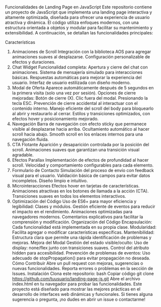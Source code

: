 Funcionalidades de Landing Page en JavaScript
Este repositorio contiene un proyecto de JavaScript que implementa una landing page interactiva y altamente optimizada, diseñada para ofrecer una experiencia de usuario atractiva y dinámica. El código utiliza enfoques modernos, con una estructura orientada a objetos y modular para facilitar su mantenimiento y extensibilidad. A continuación, se detallan las funcionalidades principales:

Características
1. Animaciones de Scroll
Integración con la biblioteca AOS para agregar animaciones suaves al desplazarse.
Configuración personalizable de efectos y duraciones.
2. Chat Widget
Funcionalidad completa:
Apertura y cierre del chat con animaciones.
Sistema de mensajería simulado para interacciones básicas.
Respuestas automáticas para mejorar la experiencia del usuario.
Interfaz de usuario estilizada con diseño moderno.
3. Modal de Oferta
Aparece automáticamente después de 5 segundos en la primera visita (solo una vez por sesión).
Opciones de cierre mejoradas:
Botón de cierre (X).
Clic fuera del modal.
Presionando la tecla ESC.
Prevención de cierre accidental al interactuar con el contenido interno.
Manejo eficiente del scroll del body para bloquearlo al abrir y restaurarlo al cerrar.
Estilos y transiciones optimizados, con efectos hover y posicionamiento mejorado.
4. Navegación
Barra de navegación con efecto sticky que permanece visible al desplazarse hacia arriba.
Ocultamiento automático al hacer scroll hacia abajo.
Smooth scroll en los enlaces internos para una navegación fluida.
5. CTA Flotante
Aparición y desaparición controlada por la posición del scroll.
Animaciones suaves que garantizan una transición visual agradable.
6. Efectos Parallax
Implementación de efectos de profundidad al hacer scroll.
Velocidad y comportamiento configurables para cada elemento.
7. Formulario de Contacto
Simulación del proceso de envío con feedback visual para el usuario.
Validación básica de campos para evitar datos incompletos.
Diseño limpio e intuitivo.
8. Microinteracciones
Efectos hover en tarjetas de características.
Animaciones atractivas en los botones de llamada a la acción (CTA).
Transiciones suaves en todos los elementos interactivos.
9. Optimización del Código
Uso de ES6+ para mayor eficiencia y legibilidad:
Clases y módulos.
Gestión eficiente de eventos para reducir el impacto en el rendimiento.
Animaciones optimizadas para navegadores modernos.
Comentarios explicativos para facilitar la comprensión y modificación.
Organización del Código
Encapsulación: Cada funcionalidad está implementada en su propia clase.
Modularidad: Facilita agregar o modificar características específicas.
Mantenibilidad: Estructura clara que permite una rápida identificación de problemas y mejoras.
Mejora del Modal
Gestión del estado visible/oculto:
Uso de display: none/flex junto con transiciones suaves.
Control del atributo hidden para accesibilidad.
Prevención de problemas de eventos:
Uso adecuado de stopPropagation() para evitar propagación no deseada.
Cómo Contribuir
Abre un pull request con mejoras, sugerencias o nuevas funcionalidades.
Reporta errores o problemas en la sección de Issues.
Instalación
Clona este repositorio:
bash
Copiar código
git clone https://github.com/tuusuario/landing-page-js.git
Abre el archivo index.html en tu navegador para probar las funcionalidades.
Este proyecto está diseñado para mostrar las mejores prácticas en el desarrollo de interfaces web dinámicas y funcionales. Si tienes alguna sugerencia o pregunta, ¡no dudes en abrir un issue o contactarme!

